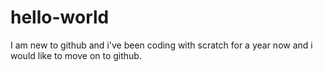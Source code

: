 # hello-world

I am new to github and i've been coding with scratch for a year now and i would like to move on to github.
